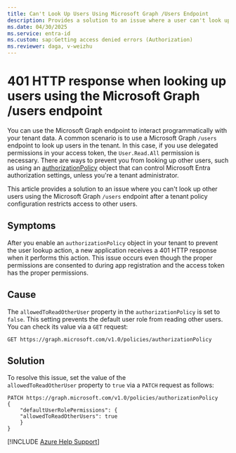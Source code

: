 ```yaml
---
title: Can't Look Up Users Using Microsoft Graph /Users Endpoint
description: Provides a solution to an issue where a user can't look up other users using the Microsoft Graph /users endpoint when a tenant policy configuration restricts access.
ms.date: 04/30/2025
ms.service: entra-id
ms.custom: sap:Getting access denied errors (Authorization)
ms.reviewer: daga, v-weizhu
---
```

# 401 HTTP response when looking up users using the Microsoft Graph /users endpoint

You can use the Microsoft Graph endpoint to interact programmatically with your tenant data. A common scenario is to use a Microsoft Graph `/users` endpoint to look up users in the tenant. In this case, if you use delegated permissions in your access token, the `User.Read.All` permission is necessary. There are ways to prevent you from looking up other users, such as using an [authorizationPolicy](/graph/api/resources/authorizationpolicy) object that can control Microsoft Entra authorization settings, unless you're a tenant administrator.

This article provides a solution to an issue where you can't look up other users using the Microsoft Graph `/users` endpoint after a tenant policy configuration restricts access to other users.

## Symptoms

After you enable an `authorizationPolicy` object in your tenant to prevent the user lookup action, a new application receives a 401 HTTP response when it performs this action. This issue occurs even though the proper permissions are consented to during app registration and the access token has the proper permissions.

## Cause

The `allowedToReadOtherUser` property in the `authorizationPolicy` is set to `false`. This setting prevents the default user role from reading other users. You can check its value via a `GET` request:

`GET https://graph.microsoft.com/v1.0/policies/authorizationPolicy`

## Solution

To resolve this issue, set the value of the `allowedToReadOtherUser` property to `true` via a `PATCH` request as follows:

```msgraph
PATCH https://graph.microsoft.com/v1.0/policies/authorizationPolicy
{
    "defaultUserRolePermissions": {
    "allowedToReadOtherUsers": true
    }
}
```

[!INCLUDE [Azure Help Support](../../../includes/azure-help-support.md)]
